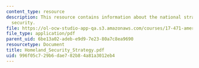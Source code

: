 ```yaml
---
content_type: resource
description: This resource contains information about the national strategy for homeland
  security.
file: https://ol-ocw-studio-app-qa.s3.amazonaws.com/courses/17-471-american-national-security-policy-fall-2002/996f05c729b6dae782b84a81a3012eb4_Homeland_Security_Strategy.pdf
file_type: application/pdf
parent_uid: 6be13a02-adeb-e9d9-7e23-80a7c8ea9690
resourcetype: Document
title: Homeland_Security_Strategy.pdf
uid: 996f05c7-29b6-dae7-82b8-4a81a3012eb4
---
```

